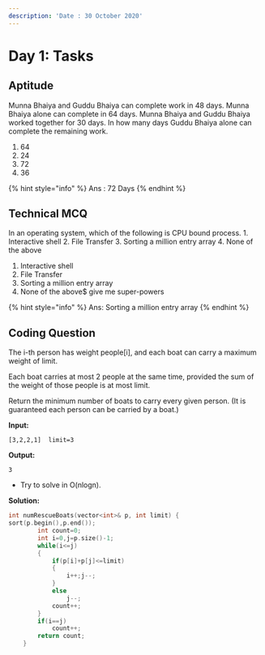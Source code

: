 ```yaml
---
description: 'Date : 30 October 2020'
---
```


# Day 1: Tasks

## Aptitude

Munna Bhaiya and Guddu Bhaiya can complete work in 48 days. Munna Bhaiya alone can complete in 64 days. Munna Bhaiya and Guddu Bhaiya worked together for 30 days. In how many days Guddu Bhaiya alone can complete the remaining work.

1. 64
2. 24
3. 72
4. 36

{% hint style="info" %}
Ans : 72 Days
{% endhint %}

## Technical MCQ

In an operating system, which of the following is CPU bound process. 1. Interactive shell 2. File Transfer 3. Sorting a million entry array 4. None of the above

1. Interactive shell 
2. File Transfer 
3. Sorting a million entry array  
4. None of the above$ give me super-powers

{% hint style="info" %}
 Ans:  Sorting a million entry array
{% endhint %}

## Coding Question

The i-th person has weight people\[i\], and each boat can carry a maximum weight of limit.

Each boat carries at most 2 people at the same time, provided the sum of the weight of those people is at most limit.

Return the minimum number of boats to carry every given person. \(It is guaranteed each person can be carried by a boat.\)

**Input:**

```text
[3,2,2,1]  limit=3
```

**Output:**

```text
3
```

* Try to solve in O\(nlogn\).

**Solution:**

```cpp
int numRescueBoats(vector<int>& p, int limit) {       
sort(p.begin(),p.end());
        int count=0;
        int i=0,j=p.size()-1;
        while(i<=j)
        {
            if(p[i]+p[j]<=limit)
            {
                i++;j--;
            }
            else
                j--;
            count++;
        }
        if(i==j)
            count++;
        return count;
    }
```



